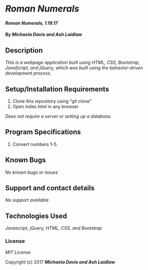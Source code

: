 # _Roman Numerals_

#### _Roman Numerals, 1.19.17_

#### By _**Michaela Davis and Ash Laidlaw**_

## Description

_This is a webpage application built using HTML, CSS, Bootstrap, JavaScript, and jQuery, which was built using the behavior-driven development process._

## Setup/Installation Requirements

1. Clone this repository using "git clone"
2. Open index.html in any browser

_Does not require a server or setting up a database._

## Program Specifications

1. Convert numbers 1-5.

## Known Bugs

_No known bugs or issues_

## Support and contact details

_No support available_

## Technologies Used

_Javascript, jQuery, HTML, CSS, and Bootstrap_

### License

*MIT License*

Copyright (c) 2017 **_Michaela Davis and Ash Laidlaw_**
